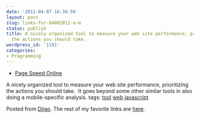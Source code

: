 ```yaml
---
date: '2011-04-07 16:38:56'
layout: post
slug: links-for-04082011-a-m
status: publish
title: A nicely organized tool to measure your web site performance, prioritizing
  the actions you should take.
wordpress_id: '1191'
categories:
- Programming
---
```



  * [Page Speed Online](http://pagespeed.googlelabs.com)


A nicely organized tool to measure your web site performance, prioritizing the actions you should take.  It goes beyond some other similar tools in also doing a mobile-specific analysis.
 tags:                      [tool](http://www.diigo.com/user/eobrain/tool)            [web](http://www.diigo.com/user/eobrain/web)            [javascript](http://www.diigo.com/user/eobrain/javascript)


Posted from [Diigo](http://www.diigo.com). The rest of my favorite links are [here](http://www.diigo.com/user/eobrain).
